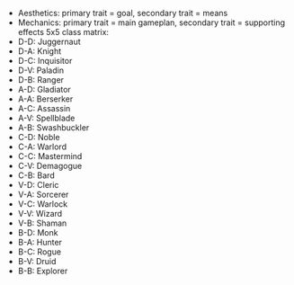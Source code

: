 - Aesthetics: primary trait = goal, secondary trait = means
- Mechanics: primary trait = main gameplan, secondary trait = supporting effects
5x5 class matrix:
- D-D: Juggernaut
- D-A: Knight
- D-C: Inquisitor
- D-V: Paladin
- D-B: Ranger
- A-D: Gladiator
- A-A: Berserker
- A-C: Assassin
- A-V: Spellblade
- A-B: Swashbuckler
- C-D: Noble
- C-A: Warlord
- C-C: Mastermind
- C-V: Demagogue
- C-B: Bard
- V-D: Cleric
- V-A: Sorcerer
- V-C: Warlock
- V-V: Wizard
- V-B: Shaman
- B-D: Monk
- B-A: Hunter
- B-C: Rogue
- B-V: Druid
- B-B: Explorer